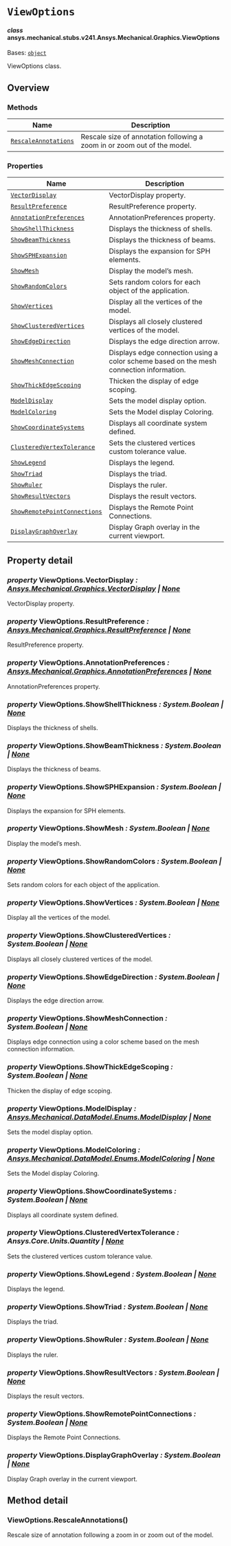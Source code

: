 # `ViewOptions`

<a id="ansys.mechanical.stubs.v241.Ansys.Mechanical.Graphics.ViewOptions"></a>

#### *class* ansys.mechanical.stubs.v241.Ansys.Mechanical.Graphics.ViewOptions

Bases: [`object`](https://docs.python.org/3/library/functions.html#object)

ViewOptions class.

<!-- !! processed by numpydoc !! -->

<a id="overview"></a>

## Overview

### Methods

| Name | Description |
|-----------------------------------------------------------|----------------------------------------------------------------------------|
| [`RescaleAnnotations`](#ViewOptions.RescaleAnnotations)   | Rescale size of annotation following a zoom in or zoom out of the model.   |

### Properties

| Name | Description |
|-------------------------------------------------------------------------|-----------------------------------------------------------------------------------------|
| [`VectorDisplay`](#ViewOptions.VectorDisplay)                           | VectorDisplay property.                                                                 |
| [`ResultPreference`](#ViewOptions.ResultPreference)                     | ResultPreference property.                                                              |
| [`AnnotationPreferences`](#ViewOptions.AnnotationPreferences)           | AnnotationPreferences property.                                                         |
| [`ShowShellThickness`](#ViewOptions.ShowShellThickness)                 | Displays the thickness of shells.                                                       |
| [`ShowBeamThickness`](#ViewOptions.ShowBeamThickness)                   | Displays the thickness of beams.                                                        |
| [`ShowSPHExpansion`](#ViewOptions.ShowSPHExpansion)                     | Displays the expansion for SPH elements.                                                |
| [`ShowMesh`](#ViewOptions.ShowMesh)                                     | Display the model’s mesh.                                                               |
| [`ShowRandomColors`](#ViewOptions.ShowRandomColors)                     | Sets random colors for each object of the application.                                  |
| [`ShowVertices`](#ViewOptions.ShowVertices)                             | Display all the vertices of the model.                                                  |
| [`ShowClusteredVertices`](#ViewOptions.ShowClusteredVertices)           | Displays all closely clustered vertices of the model.                                   |
| [`ShowEdgeDirection`](#ViewOptions.ShowEdgeDirection)                   | Displays the edge direction arrow.                                                      |
| [`ShowMeshConnection`](#ViewOptions.ShowMeshConnection)                 | Displays edge connection using a color scheme based on the mesh connection information. |
| [`ShowThickEdgeScoping`](#ViewOptions.ShowThickEdgeScoping)             | Thicken the display of edge scoping.                                                    |
| [`ModelDisplay`](#ViewOptions.ModelDisplay)                             | Sets the model display option.                                                          |
| [`ModelColoring`](#ViewOptions.ModelColoring)                           | Sets the Model display Coloring.                                                        |
| [`ShowCoordinateSystems`](#ViewOptions.ShowCoordinateSystems)           | Displays all coordinate system defined.                                                 |
| [`ClusteredVertexTolerance`](#ViewOptions.ClusteredVertexTolerance)     | Sets the clustered vertices custom tolerance value.                                     |
| [`ShowLegend`](#ViewOptions.ShowLegend)                                 | Displays the legend.                                                                    |
| [`ShowTriad`](#ViewOptions.ShowTriad)                                   | Displays the triad.                                                                     |
| [`ShowRuler`](#ViewOptions.ShowRuler)                                   | Displays the ruler.                                                                     |
| [`ShowResultVectors`](#ViewOptions.ShowResultVectors)                   | Displays the result vectors.                                                            |
| [`ShowRemotePointConnections`](#ViewOptions.ShowRemotePointConnections) | Displays the Remote Point Connections.                                                  |
| [`DisplayGraphOverlay`](#ViewOptions.DisplayGraphOverlay)               | Display Graph overlay in the current viewport.                                          |

<a id="property-detail"></a>

## Property detail

<a id="ViewOptions.VectorDisplay"></a>

### *property* ViewOptions.VectorDisplay *: [Ansys.Mechanical.Graphics.VectorDisplay](VectorDisplay.md#ansys.mechanical.stubs.v241.Ansys.Mechanical.Graphics.VectorDisplay) | [None](https://docs.python.org/3/library/constants.html#None)*

VectorDisplay property.

<!-- !! processed by numpydoc !! -->

<a id="ViewOptions.ResultPreference"></a>

### *property* ViewOptions.ResultPreference *: [Ansys.Mechanical.Graphics.ResultPreference](ResultPreference.md#ansys.mechanical.stubs.v241.Ansys.Mechanical.Graphics.ResultPreference) | [None](https://docs.python.org/3/library/constants.html#None)*

ResultPreference property.

<!-- !! processed by numpydoc !! -->

<a id="ViewOptions.AnnotationPreferences"></a>

### *property* ViewOptions.AnnotationPreferences *: [Ansys.Mechanical.Graphics.AnnotationPreferences](AnnotationPreferences.md#ansys.mechanical.stubs.v241.Ansys.Mechanical.Graphics.AnnotationPreferences) | [None](https://docs.python.org/3/library/constants.html#None)*

AnnotationPreferences property.

<!-- !! processed by numpydoc !! -->

<a id="ViewOptions.ShowShellThickness"></a>

### *property* ViewOptions.ShowShellThickness *: System.Boolean | [None](https://docs.python.org/3/library/constants.html#None)*

Displays the thickness of shells.

<!-- !! processed by numpydoc !! -->

<a id="ViewOptions.ShowBeamThickness"></a>

### *property* ViewOptions.ShowBeamThickness *: System.Boolean | [None](https://docs.python.org/3/library/constants.html#None)*

Displays the thickness of beams.

<!-- !! processed by numpydoc !! -->

<a id="ViewOptions.ShowSPHExpansion"></a>

### *property* ViewOptions.ShowSPHExpansion *: System.Boolean | [None](https://docs.python.org/3/library/constants.html#None)*

Displays the expansion for SPH elements.

<!-- !! processed by numpydoc !! -->

<a id="ViewOptions.ShowMesh"></a>

### *property* ViewOptions.ShowMesh *: System.Boolean | [None](https://docs.python.org/3/library/constants.html#None)*

Display the model’s mesh.

<!-- !! processed by numpydoc !! -->

<a id="ViewOptions.ShowRandomColors"></a>

### *property* ViewOptions.ShowRandomColors *: System.Boolean | [None](https://docs.python.org/3/library/constants.html#None)*

Sets random colors for each object of the application.

<!-- !! processed by numpydoc !! -->

<a id="ViewOptions.ShowVertices"></a>

### *property* ViewOptions.ShowVertices *: System.Boolean | [None](https://docs.python.org/3/library/constants.html#None)*

Display all the vertices of the model.

<!-- !! processed by numpydoc !! -->

<a id="ViewOptions.ShowClusteredVertices"></a>

### *property* ViewOptions.ShowClusteredVertices *: System.Boolean | [None](https://docs.python.org/3/library/constants.html#None)*

Displays all closely clustered vertices of the model.

<!-- !! processed by numpydoc !! -->

<a id="ViewOptions.ShowEdgeDirection"></a>

### *property* ViewOptions.ShowEdgeDirection *: System.Boolean | [None](https://docs.python.org/3/library/constants.html#None)*

Displays the edge direction arrow.

<!-- !! processed by numpydoc !! -->

<a id="ViewOptions.ShowMeshConnection"></a>

### *property* ViewOptions.ShowMeshConnection *: System.Boolean | [None](https://docs.python.org/3/library/constants.html#None)*

Displays edge connection using a color scheme based on the mesh connection information.

<!-- !! processed by numpydoc !! -->

<a id="ViewOptions.ShowThickEdgeScoping"></a>

### *property* ViewOptions.ShowThickEdgeScoping *: System.Boolean | [None](https://docs.python.org/3/library/constants.html#None)*

Thicken the display of edge scoping.

<!-- !! processed by numpydoc !! -->

<a id="ViewOptions.ModelDisplay"></a>

### *property* ViewOptions.ModelDisplay *: [Ansys.Mechanical.DataModel.Enums.ModelDisplay](../DataModel/Enums/ModelDisplay.md#ansys.mechanical.stubs.v241.Ansys.Mechanical.DataModel.Enums.ModelDisplay) | [None](https://docs.python.org/3/library/constants.html#None)*

Sets the model display option.

<!-- !! processed by numpydoc !! -->

<a id="ViewOptions.ModelColoring"></a>

### *property* ViewOptions.ModelColoring *: [Ansys.Mechanical.DataModel.Enums.ModelColoring](../DataModel/Enums/ModelColoring.md#ansys.mechanical.stubs.v241.Ansys.Mechanical.DataModel.Enums.ModelColoring) | [None](https://docs.python.org/3/library/constants.html#None)*

Sets the Model display Coloring.

<!-- !! processed by numpydoc !! -->

<a id="ViewOptions.ShowCoordinateSystems"></a>

### *property* ViewOptions.ShowCoordinateSystems *: System.Boolean | [None](https://docs.python.org/3/library/constants.html#None)*

Displays all coordinate system defined.

<!-- !! processed by numpydoc !! -->

<a id="ViewOptions.ClusteredVertexTolerance"></a>

### *property* ViewOptions.ClusteredVertexTolerance *: Ansys.Core.Units.Quantity | [None](https://docs.python.org/3/library/constants.html#None)*

Sets the clustered vertices custom tolerance value.

<!-- !! processed by numpydoc !! -->

<a id="ViewOptions.ShowLegend"></a>

### *property* ViewOptions.ShowLegend *: System.Boolean | [None](https://docs.python.org/3/library/constants.html#None)*

Displays the legend.

<!-- !! processed by numpydoc !! -->

<a id="ViewOptions.ShowTriad"></a>

### *property* ViewOptions.ShowTriad *: System.Boolean | [None](https://docs.python.org/3/library/constants.html#None)*

Displays the triad.

<!-- !! processed by numpydoc !! -->

<a id="ViewOptions.ShowRuler"></a>

### *property* ViewOptions.ShowRuler *: System.Boolean | [None](https://docs.python.org/3/library/constants.html#None)*

Displays the ruler.

<!-- !! processed by numpydoc !! -->

<a id="ViewOptions.ShowResultVectors"></a>

### *property* ViewOptions.ShowResultVectors *: System.Boolean | [None](https://docs.python.org/3/library/constants.html#None)*

Displays the result vectors.

<!-- !! processed by numpydoc !! -->

<a id="ViewOptions.ShowRemotePointConnections"></a>

### *property* ViewOptions.ShowRemotePointConnections *: System.Boolean | [None](https://docs.python.org/3/library/constants.html#None)*

Displays the Remote Point Connections.

<!-- !! processed by numpydoc !! -->

<a id="ViewOptions.DisplayGraphOverlay"></a>

### *property* ViewOptions.DisplayGraphOverlay *: System.Boolean | [None](https://docs.python.org/3/library/constants.html#None)*

Display Graph overlay in the current viewport.

<!-- !! processed by numpydoc !! -->

<a id="method-detail"></a>

## Method detail

<a id="ViewOptions.RescaleAnnotations"></a>

### ViewOptions.RescaleAnnotations()

Rescale size of annotation following a zoom in or zoom out of the model.

<!-- !! processed by numpydoc !! -->


